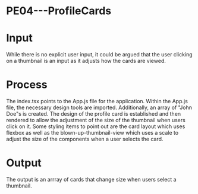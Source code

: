 <h1> PE04---ProfileCards </h1>

<h1>Input</h1>
<p>While there is no explicit user input, it could be argued that the user clicking on a thumbnail is an input as it adjusts how the cards are viewed.</p>

<h1>Process</h1>
<p>The index.tsx points to the App.js file for the application. Within the App.js file, the necessary design tools are imported. Additionally, an array of "John Doe"s is created. The design of the profile card is established and then rendered to allow the adjustment of the size of the thumbnail when users click on it. Some styling items to point out are the card layout which uses flexbox as well as the blown-up-thumbnail-view which uses a scale to adjust the size of the components when a user selects the card.</p>

<h1>Output</h1>
<p>The output is an arrray of cards that change size when users select a thumbnail.</p>